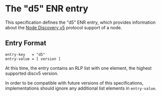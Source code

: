 # The "d5" ENR entry

This specification defines the "d5" ENR entry, which provides information
about the [Node Discovery v5] protocol support of a node.

## Entry Format

    entry-key   = "d5"
    entry-value = [ version ]

At this time, the entry contains an RLP list with one element, the highest supported
discv5 version.

In order to be compatible with future versions of this specifications, implementations
should ignore any additional list elements in `entry-value`.

[Node Discovery v5]: ../discv5/discv5.md
